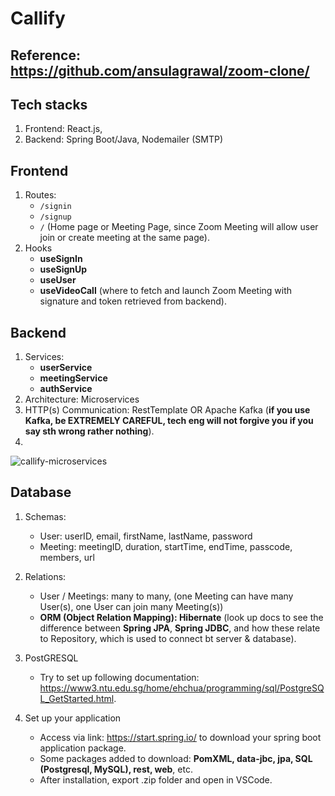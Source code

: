 # Callify

## Reference: https://github.com/ansulagrawal/zoom-clone/

## Tech stacks
1. Frontend: React.js, 
2. Backend: Spring Boot/Java, Nodemailer (SMTP)
   
## Frontend
1. Routes:
   - ```/signin```
   - ```/signup```
   - ```/``` (Home page or Meeting Page, since Zoom Meeting will allow user join or create meeting at the same page).
2. Hooks
   - **useSignIn**
   - **useSignUp**
   - **useUser**
   - **useVideoCall** (where to fetch and launch Zoom Meeting with signature and token retrieved from backend).
     
## Backend
1. Services:
   - **userService**
   - **meetingService**
   - **authService**
2. Architecture: Microservices
3. HTTP(s) Communication: RestTemplate OR Apache Kafka (**if you use Kafka, be EXTREMELY CAREFUL, tech eng will not forgive you if you say sth wrong rather nothing**).
4.
![callify-microservices](https://github.com/user-attachments/assets/20f936d7-6c04-4200-b933-97208b769108)


## Database
1. Schemas:
   - User: userID, email, firstName, lastName, password
   - Meeting: meetingID, duration, startTime, endTime, passcode, members, url

2. Relations:
   - User / Meetings: many to many, (one Meeting can have many User(s), one User can join many Meeting(s))
   - **ORM (Object Relation Mapping): Hibernate** (look up docs to see the difference between **Spring JPA**, **Spring JDBC**, and how these relate to Repository, which is used to connect bt server & database).
  
3. PostGRESQL
   - Try to set up following documentation: https://www3.ntu.edu.sg/home/ehchua/programming/sql/PostgreSQL_GetStarted.html.

4. Set up your application
   - Access via link: https://start.spring.io/ to download your spring boot application package.
   - Some packages added to download: **PomXML, data-jbc, jpa, SQL (Postgresql, MySQL), rest, web**, etc.
   - After installation, export .zip folder and open in VSCode.
